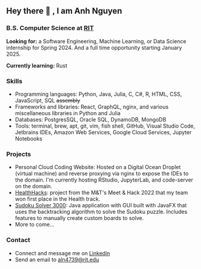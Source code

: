 ## Hey there 👋 , I am Anh Nguyen
### B.S. Computer Science at [RIT](https://rit.edu) 

**Looking for:** a Software Engineering, Machine Learning, or Data Science internship for Spring 2024.
And a full time opportunity starting January 2025.

**Currently learning:** Rust

### Skills
- Programming languages: Python, Java, Julia, C, C#, R, HTML, CSS, JavaScript, SQL ~~assembly~~
- Frameworks and libraries: React, GraphQL, nginx, and various miscellaneous libraries in Python and Julia
- Databases: PostgresSQL, Oracle SQL, DynamoDB, MongoDB
- Tools: terminal, brew, apt, git, vim, fish shell, GitHub, Visual Studio Code, Jetbrains IDEs, 
Amazon Web Services, Google Cloud Services, Jupyter Notebooks

### Projects
- Personal Cloud Coding Website: Hosted on a Digital Ocean Droplet (virtual machine) and
reverse proxying via nginx to expose the IDEs to the domain. I'm currently hosting RStudio,
JupyterLab, and code-server on the domain.
- [HealthHacks](https://github.com/anhnlh/MnT_Health_Website): project from the 
M&T's Meet & Hack 2022 that my team won first place in the Health track.
- [Sudoku Solver 3000](https://github.com/anhnlh/SudokuSolver): Java application with GUI built with
JavaFX that uses the backtracking algorithm to solve the Sudoku puzzle. Includes features to
manually create custom boards to solve.
- More to come...

### Contact
- Connect and message me on [Linkedin](https://linkedin.com/in/anhnlh)
- Send an email to aln4739@rit.edu
